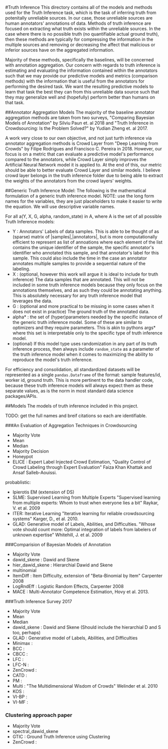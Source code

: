 #Truth Inference
This directory contains all of the models and methods used for the Truth Inference task, which is the task of inferring truth from potenitally unreliable sources. In our case, those unreliable sources are human annotators' annotations of data. Methods of truth inference are focused on extracting what truth exists within the unreliable sources. In the case where there is no possible truth (no quantifiable actual ground truth), then these methods are typically for compressing the information in the multiple sources and removing or decreasing the affect that malicious or inferior sources have on the aggregated information.

Majority of these methods, specifically the baselines, will be concerned with annotation aggregation. Our concern with regards to truth inference is estimating and evaluating the information contained within the annotators such that we may provide our predictive models and metrics (comparison methods) with the information that is useful from the annotators for performing the desired task. We want the resulting predictive models to learn that task the best they can from this unreliable data source such that they may generalize well and (hopefully) perform better than humans on that task.

##Annotator Aggregation Models
The majority of the baseline annotator aggregation methods are taken from two surveys, "Comparing Bayesian Models of Annotation" by Silviu Paun et. al 2018 and "Truth Inference in Crowdsourcing: Is the Problem Solved?" by Yudian Zheng et. al 2017.

A work very close to our own objective, and not just turth inference via annotator aggregation methods is Crowd Layer from "Deep Learning from Crowds" by Filipe Rodrigues and Francisco C. Pereira in 2018. However, our focus is on a metric that can evaluate a predictive model's performance compared to the annotators, while Crowd Layer simply improves the Artificial Neural Network model it is applied to. At the end of this, our metric should be able to better evaluate Crowd Layer and similar models. I believe crowd layer belongs in the truth inference folder due to being able to extract the weights of the annotators from the crowd layers' weights. 


##Generic Truth Inference Model:
The following is the mathematical formulation of a generic truth inference model. NOTE: use the long form names for the variables, they are just placeholders to make it easier to write the equation. We will use descriptive variable names.

For all a(Y, X, G, alpha, random\_state) in A, where A is the set of all possible Truth Inference models:
- Y : Annotators' Labels of data samples. This is able to be thought of as (sparse) matrix of |samples|,|annotators|, but is more computationally efficient to represent as list of annoations where each element of the list contains the unique identifier of the sample, the specific annotator's identifier who annotated this sample, and that annotator's label for this sample. This could also include the time in the case an annotator annotates multiple samples to provide a sequential nature of the labeling.
- X : (optional, however this work will argue it is ideal to include for truth inference) The data samples that are annotated. This will not be included in some truth inference models because they only focus on the annotations themselves, and as such they could be annotating anything. This is absolutely necessary for any truth inference model that leverages the data.
- G : (optional and more practical to be missing in some cases when it does not exist in practice) The ground truth of the annotated data.
- alpha\* : the set of (hyper)parameters needed by the specific instance of the generic truth inference model. Some of these are similar to optimizers and they require parameters. This is akin to pythons args\* where this set is interpretable only to the specific type of truth inference model.
- (optional) If this model type uses randomization in any part of its truth inference process, then always include `random_state` as a parameter of the truth inference model when it comes to maximizing the ability to reproduce the model's truth inference.

For efficiency and consolidation, all standardized datasets will be represented as a single `pandas.Dataframe` of the format: sample features/id, worker id, ground truth.
This is more pertinent to the data handler code, because these truth inference models will always expect them as these separate values, as is the norm in most standard data science packages/APIs.

##Models
The models of truth inference included in this project.

TODO: get the full names and breif citations so each are identifiable.

###An Evaluation of Aggregation Techniques in Crowdsourcing
- Majority Vote
- Mean
- Median
- Majority Decision
- Honeypot
- ELICE : Expert Label Injected Crowd Estimation, "Quality Control of Crowd Labeling through Expert Evaluation" Faiza Khan Khattak and Ansaf Salleb-Aouissi.

probablistic:
- Ipierotis EM (extension of DS)
- SLME: Supervised Learning from Multiple Experts "Supervised learning from multiple experts: Whom to trust when everyone lies a bit" Raykar, V. et al. 2009
- ITER: Iterative Learning "Iterative learning for reliable crowdsourcing systems" Karger, D., et al. 2010.
- GLAD: Generative model of Labels, Abilities, and Difficulties. "Whose vote should count more: Optimal integration of labels from labelers of unknown expertise" Whitehill, J. et al. 2009

###Comparision of Bayesian Models of Annotation
- Majority Vote
- dawid\_skene : Dawid and Skene
- hier\_dawid\_skene : Hierarchial Dawid and Skene
- multinomial
- ItemDiff : Item Difficulty, extension of "Beta-Binomial by Item" Carpenter 2008
- LogRndEff : Logistic Random Effects, Carpenter 2008
- MACE : Multi-Annotator Competence Estimation, Hovy et al. 2013.

###Truth Inference Survey 2017
- Majority Vote
- Mean
- Median
- dawid\_skene : Dawid and Skene (Should include the hierarchial D and S too, perhaps)
- GLAD : Generative model of Labels, Abilities, and Difficulties
- Minimax : 
- BCC : 
- CBCC : 
- LFC : 
- LFC-N : 
- ZenCrowd : 
- CATD : 
- PM : 
- Multi : "The Multidimensional Wisdom of Crowds" Welinder et al. 2010
- KOS :
- VI-BP : 
- VI-MF :

### Clustering approach paper
- Majority Vote
- spectral\_dawid\_skene
- GTIC : Ground Truth Inference using Clustering
- ZenCrowd : 

